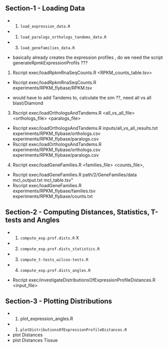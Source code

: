 

## Section-1 - Loading Data

- 1.  `load_expression_data.R`	          
- 1.  `load_paralogs_orthologs_tandems_data.R`    
- 3.  `load_genefamilies_data.R`	              


- basically already creates the expression profiles , do we need the script generateRpmkExpressionProfils ???
1.  Rscript exec/loadRpkmRnaSeqCounts.R <RPKM_counts_table.tsv>
-   Rscript exec/loadRpkmRnaSeqCounts.R experiments/RPKM_flybase/RPKM.tsv

- would have to add Tandems to, calculate  the sim ??, need all vs all blast/Diamond
3.  Rscript exec/loadOrthologsAndTandems.R <all_vs_all_file> <orthologs_file> <paralogs_file>
-   Rscript exec/loadOrthologsAndTandems.R inputs/all_vs_all_results.txt experiments/RPKM_flybase/orthologs.csv experiments/RPKM_flybase/paralogs.csv
-   Rscript exec/loadOrthologsAndTandems.R experiments/RPKM_flybase/orthologs.csv experiments/RPKM_flybase/paralogs.csv

4.  Rscript exec/loadGeneFamilies.R <families_file> <counts_file>,
-   Rscript exec/loadGeneFamilies.R path/2/GeneFamilies/data mcl_output.txt mcl_table.tsv"
-   Rscript exec/loadGeneFamilies.R experiments/RPKM_flybase/families.tsv experiments/RPKM_flybase/counts.txt



## Section-2 - Computing Distances, Statistics, T-tests and Angles
			                                      
- 1.  `compute_exp.prof.dists.R` 	                        X
- 2.  `compute_exp.prof.dists_statistics.R`
- 3.  `compute_t-tests_wilcox-tests.R`
- 4.  `compute_exp.prof.dists_angles.R`  


- Rscript exec/investigateDistributionsOfExpressionProfileDistances.R <input_file>



## Section-3 - Plotting Distributions

- 1. plot_expression_angles.R                                    
- 1.  `plotDistributionsOfExpressionProfileDistances.R`	
- plot Distances
- plot Distances Tissue

